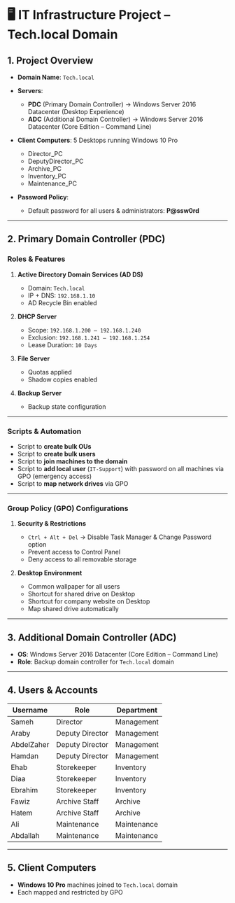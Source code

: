 # 🖥️ IT Infrastructure Project – Tech.local Domain

## 1. Project Overview

- **Domain Name**: `Tech.local`

- **Servers**:
  - **PDC** (Primary Domain Controller) → Windows Server 2016 Datacenter (Desktop Experience)
  - **ADC** (Additional Domain Controller) → Windows Server 2016 Datacenter (Core Edition – Command Line)

- **Client Computers**: 5 Desktops running Windows 10 Pro
  - Director_PC
  - DeputyDirector_PC
  - Archive_PC
  - Inventory_PC
  - Maintenance_PC

- **Password Policy**:
  - Default password for all users & administrators: **P@ssw0rd**

---

## 2. Primary Domain Controller (PDC)

### Roles & Features
1. **Active Directory Domain Services (AD DS)**
   - Domain: `Tech.local`
   - IP + DNS: `192.168.1.10`
   - AD Recycle Bin enabled

2. **DHCP Server**
   - Scope: `192.168.1.200 – 192.168.1.240`
   - Exclusion: `192.168.1.241 – 192.168.1.254`
   - Lease Duration: `10 Days`

3. **File Server**
   - Quotas applied
   - Shadow copies enabled

4. **Backup Server**
   - Backup state configuration

---

### Scripts & Automation
- Script to **create bulk OUs**
- Script to **create bulk users**
- Script to **join machines to the domain**
- Script to **add local user** (`IT-Support`) with password on all machines via GPO (emergency access)
- Script to **map network drives** via GPO

---

### Group Policy (GPO) Configurations
1. **Security & Restrictions**
   - `Ctrl + Alt + Del` → Disable Task Manager & Change Password option
   - Prevent access to Control Panel
   - Deny access to all removable storage

2. **Desktop Environment**
   - Common wallpaper for all users
   - Shortcut for shared drive on Desktop
   - Shortcut for company website on Desktop
   - Map shared drive automatically

---

## 3. Additional Domain Controller (ADC)
- **OS**: Windows Server 2016 Datacenter (Core Edition – Command Line)
- **Role**: Backup domain controller for `Tech.local` domain

---

## 4. Users & Accounts

| Username   | Role            | Department  |
| ---------- | --------------- | ----------- |
| Sameh      | Director        | Management  |
| Araby      | Deputy Director | Management  |
| AbdelZaher | Deputy Director | Management  |
| Hamdan     | Deputy Director | Management  |
| Ehab       | Storekeeper     | Inventory   |
| Diaa       | Storekeeper     | Inventory   |
| Ebrahim    | Storekeeper     | Inventory   |
| Fawiz      | Archive Staff   | Archive     |
| Hatem      | Archive Staff   | Archive     |
| Ali        | Maintenance     | Maintenance |
| Abdallah   | Maintenance     | Maintenance |

---

## 5. Client Computers
- **Windows 10 Pro** machines joined to `Tech.local` domain
- Each mapped and restricted by GPO
